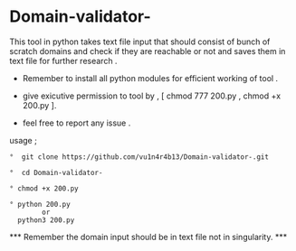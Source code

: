 # Domain-validator-

This tool in python takes text file input that should consist of bunch of scratch domains and check if they are reachable or not and saves them in text file for further research .

* Remember to install all python modules for efficient working of tool .

* give exicutive permission to tool by , [ chmod 777 200.py , chmod +x 200.py ]. 

* feel free to report any issue . 

usage ; 
    
    °  git clone https://github.com/vu1n4r4b13/Domain-validator-.git
       
    °  cd Domain-validator-
    
    ° chmod +x 200.py
    
    ° python 200.py
            or
      python3 200.py


***   Remember the domain input should be in text file not in singularity.   ***

